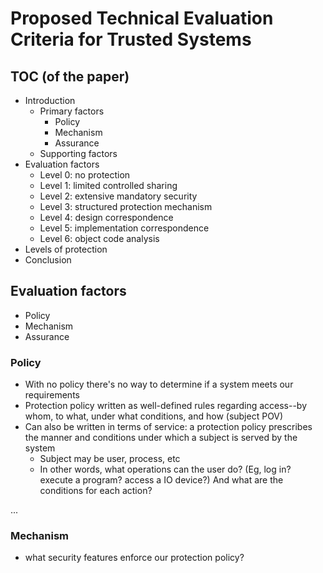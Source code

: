 # Proposed Technical Evaluation Criteria for Trusted Systems

## TOC (of the paper)

- Introduction
  - Primary factors
    - Policy
    - Mechanism
    - Assurance
  - Supporting factors
- Evaluation factors
  - Level 0: no protection
  - Level 1: limited controlled sharing
  - Level 2: extensive mandatory security
  - Level 3: structured protection mechanism
  - Level 4: design correspondence
  - Level 5: implementation correspondence
  - Level 6: object code analysis
- Levels of protection
- Conclusion

## Evaluation factors

- Policy
- Mechanism
- Assurance

### Policy

- With no policy there's no way to determine if a system meets our requirements
- Protection policy written as well-defined rules regarding access--by whom, to what, under what conditions, and how (subject POV)
- Can also be written in terms of service: a protection policy prescribes the manner and conditions under which a subject is served by the system
  - Subject may be user, process, etc
  - In other words, what operations can the user do? (Eg, log in? execute a program? access a IO device?) And what are the conditions for each action?

...

### Mechanism

- what security features enforce our protection policy?

